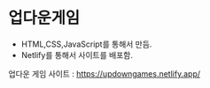 # 업다운게임

- HTML,CSS,JavaScript를 통해서 만듬.
- Netlify를 통해서 사이트를 배포함.

업다운 게임 사이트 : https://updowngames.netlify.app/
